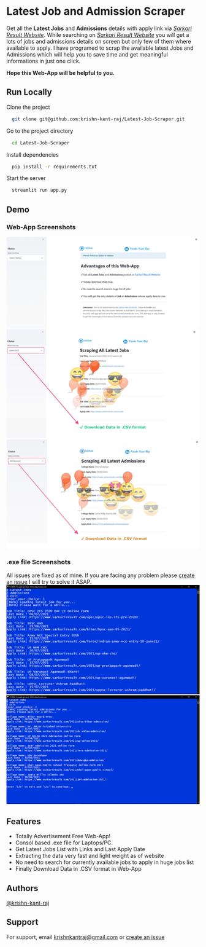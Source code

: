 
# Latest Job and Admission Scraper

Get all the **Latest Jobs** and **Admissions** details with apply link via [_Sarkari Result Website_](sarkariresult.com). While searching on [*Sarkari Result Website*](sarkariresult.com) you will get a lots of jobs and admissions details on screen but only few of them where 
available to apply. I have programed to scrap the available latest Jobs and Admissions which will help you to save time and get meaningful informations in just one click.

**Hope this Web-App will be helpful to you.**


## Run Locally

Clone the project

```bash
  git clone git@github.com:krishn-kant-raj/Latest-Job-Scraper.git
```

Go to the project directory

```bash
  cd Latest-Job-Scraper
```

Install dependencies

```bash
  pip install -r requirements.txt
```

Start the server

```bash
  streamlit run app.py
```

  
## Demo

### Web-App Screenshots
![Home Page](https://github.com/krishn-kant-raj/Latest-Job-Scraper/blob/master/Images/HomePage.png)
![Latest Job Scraping](https://github.com/krishn-kant-raj/Latest-Job-Scraper/blob/master/Images/LatestJob.jpg)
![Admissions Detail Scraping](https://github.com/krishn-kant-raj/Latest-Job-Scraper/blob/master/Images/Admission.jpg)

### .exe file Screenshots
All issues are fixed as of mine. If you are facing any problem please [create an issue](https://github.com/krishn-kant-raj/Latest-Job-Scraper/issues/new) I will try to solve it ASAP.
![Latest Job Exe Output](https://github.com/krishn-kant-raj/Latest-Job-Scraper/blob/master/Images/Latest_job_exe.png)
![Latest Job Exe Output](https://github.com/krishn-kant-raj/Latest-Job-Scraper/blob/master/Images/Admissions_exe.png)

## Features

- Totally Advertisement Free Web-App!
- Consol based .exe file for Laptops/PC.
- Get Latest Jobs List with Links and Last Apply Date
- Extracting the data very fast and light weight as of website
- No need to search for currently available jobs to apply in huge jobs list
- Finally Download Data in .CSV format in Web-App
  
## Authors

[@krishn-kant-raj](https://www.github.com/krishn-kant-raj)

  
## Support

For support, email krishnkantraj@gmail.com or [create an issue](https://github.com/krishn-kant-raj/Latest-Job-Scraper/issues/new/choose)

  
